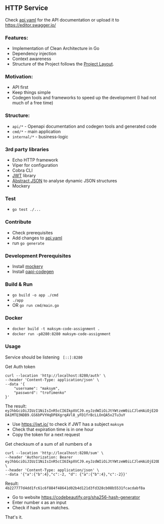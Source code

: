## HTTP Service
Check [api.yaml](api/api.yaml) for the API documentation or upload it to https://editor.swagger.io/

### Features:
* Implementation of Clean Architecture in Go
* Dependency injection
* Context awareness
* Structure of the Project follows the [Project Layout](https://github.com/golang-standards/project-layout).

### Motivation:
* API first 
* Keep things simple
* Codegen tools and frameworks to speed up the development (I had not much of a free time)

### Structure:
* `api/*` - Openapi documentation and codegen tools and generated code
* `cmd/*` - main application
* `internal/*` - business-logic

### 3rd party libraries
* Echo HTTP framework
* Viper for configuration
* Cobra CLI
* [JWT](https://github.com/golang-jwt/jwt/v5) library
* [Abstract JSON](https://github.com/spyzhov/ajson) to analyse dynamic JSON structures
* Mockery 

### Test
* `go test ./...`


### Contribute
* Check prerequisites
* Add changes to [api.yaml](api/api.yaml)
* run `go generate`

### Development Prerequisites
* Install [mockery](https://github.com/vektra/mockery)
* Install [oapi-codegen](https://github.com/deepmap/oapi-codegen)

### Build & Run
* `go build -o app ./cmd`
* `./app`
* OR `go run cmd/main.go`

### Docker
* `docker build -t maksym-code-assignment .`
* `docker run -p8280:8280 maksym-code-assignment`


### Usage
Service should be listening ` [::]:8280`

Get Auth token 
```shell
curl --location 'http://localhost:8280/auth' \
--header 'Content-Type: application/json' \
--data '{
    "username": "maksym",
    "password": "trofimenko"
}'
```
The result:
`eyJhbGciOiJIUzI1NiIsInR5cCI6IkpXVCJ9.eyJzdWIiOiJtYWtzeW0iLCJleHAiOjE2ODA1MTQ3NDB9.GS6bPVYHqDP8XgrqAVl8_yFD1frBcLLOnQA5x2Tu3uY`
* Use https://jwt.io/ to check if JWT has a subject `maksym`
* Check that expiration time is in one hour
* Copy the token for a next request

Get checksum of a sum of all numbers of a

```shell
curl --location 'http://localhost:8280/sum' \
--header 'Authorization: Bearer eyJhbGciOiJIUzI1NiIsInR5cCI6IkpXVCJ9.eyJzdWIiOiJtYWtzeW0iLCJleHAiOjE2ODA1MTQ3NDB9.GS6bPVYHqDP8XgrqAVl8_yFD1frBcLLOnQA5x2Tu3uY' \
--header 'Content-Type: application/json' \
--data '{"a":{"b":4},"c":-2, "d": {"a":{"b":4},"c":-2}}'
```

Result:
`4b227777d4dd1fc61c6f884f48641d02b4d121d3fd328cb08b5531fcacdabf8a`

* Go to website https://codebeautify.org/sha256-hash-generator
* Enter number `4` as an input
* Check if hash sum matches.

That's it.
